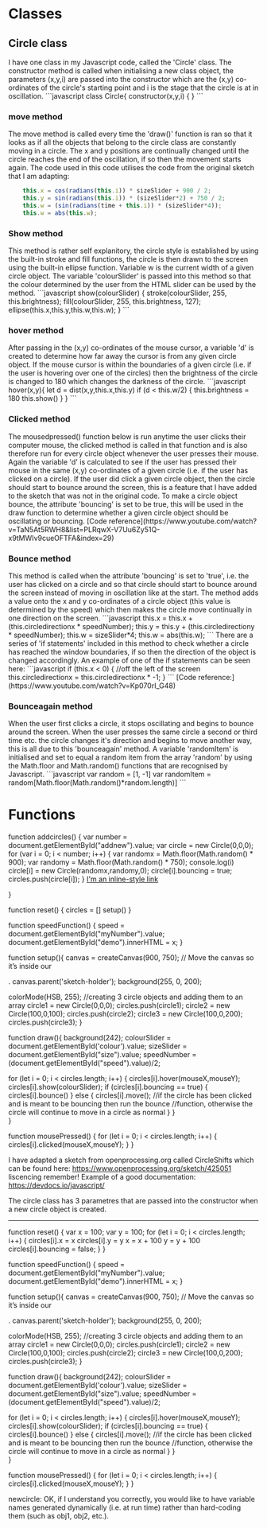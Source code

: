 <h1>Classes</h1>
<h2>Circle class</h2>
I have one class in my Javascript code, called the 'Circle' class. The constructor method is called when initialising a new class object, the parameters (x,y,i) are passed into the constructor which  are the (x,y) co-ordinates of the circle's starting point and i is the stage 
that the circle is at in oscillation.
```javascript
class Circle{
  constructor(x,y,i) {
  }
```

<h3>move method</h3>
The move method is called every time the 'draw()' function is ran so that it looks as if all the objects that belong to the circle class are constantly moving in a circle. The x and y positions are continually changed until the circle reaches the end of the oscillation, if so then the movement starts again. The code used in this code utilises the code from the original sketch that I am adapting:

```javascript  
    this.x = cos(radians(this.i)) * sizeSlider + 900 / 2;
    this.y = sin(radians(this.i)) * (sizeSlider*2) + 750 / 2;
    this.w = (sin(radians(time + this.i)) * (sizeSlider*4));
    this.w = abs(this.w);
```

<h3>Show method</h3>
This method is rather self explanitory, the circle style is established by using the built-in stroke and fill functions, the circle is then drawn to the screen using the built-in ellipse function. Variable w is the current width of a given circle object. The variable 'colourSlider' is passed into this method so that the colour determined by the user from the HTML slider can be used by the method.
```javascript
  show(colourSlider) {
    stroke(colourSlider, 255, this.brightness);
    fill(colourSlider, 255, this.brightness, 127);
    ellipse(this.x,this.y,this.w,this.w);
  }
```

<h3>hover method</h3>
After passing in the (x,y) co-ordinates of the mouse cursor, a variable 'd' is created to determine how far away the cursor is from any given circle object. If the mouse cursor is within the boundaries of a given circle (i.e. if the user is hovering over one of the circles) then the brightness of the circle is changed to 180 which changes the darkness of the circle.
```javascript
  hover(x,y){
    let d = dist(x,y,this.x,this.y)
    if (d < this.w/2) {
      this.brightness = 180
      this.show()
    }
  }
```

<h3>Clicked method</h3>
The mousedpressed() function below is run anytime the user clicks their computer mouse, the clicked method is called in that function and is also therefore run for every circle object whenever the user presses their mouse. Again the variable 'd' is calculated to see if the user has pressed their mouse in the same (x,y) co-ordinates of a given circle (i.e. if the user has clicked on a circle). If the user did click a given circle object, then the circle should start to bounce around the screen, this is a feature that I have added to the sketch that was not in the original code. To make a circle object bounce, the attribute 'bouncing' is set to be true, this will be used in the draw function to determine whether a given circle object should be oscillating or bouncing. 
[Code reference](https://www.youtube.com/watch?v=TaN5At5RWH8&list=PLRqwX-V7Uu6Zy51Q-x9tMWIv9cueOFTFA&index=29)

<h3>Bounce method</h3>
This method is called when the attribute 'bouncing' is set to 'true', i.e. the user has clicked on a circle and so that circle should start to bounce around the screen instead of moving in oscillation like at the start. The method adds a value onto the x and y co-ordinates of a circle object (this value is determined by the speed) which then makes the circle move continually in one direction on the screen.  
 ```javascript
    this.x = this.x + (this.circledirectionx * speedNumber);
    this.y = this.y + (this.circledirectiony * speedNumber);
    this.w = sizeSlider*4;
    this.w = abs(this.w);
```
There are a series of 'if statements' included in this method to check whether a circle has reached the window boundaries, if so then the direction of the object is changed accordingly. An example of one of the if statements can be seen here:
 ```javascript
    if (this.x < 0) { //off the left of the screen
      this.circledirectionx = this.circledirectionx * -1;
    }
```
[Code reference:](https://www.youtube.com/watch?v=Kp070rI_G48)

<h3>Bounceagain method</h3>
When the user first clicks a circle, it stops oscillating and begins to bounce around the screen. When the user presses the same circle a second or third time etc. the circle changes it's direction and begins to move another way, this is all due to this 'bounceagain' method. A variable 'randomItem' is initialised and set to equal a random item from the array 'random' by using the Math.floor and Math.random() functions that are recognised by Javascript.
 ```javascript
    var random = [1, -1]
    var randomItem = random[Math.floor(Math.random()*random.length)]
  ```

<h1>Functions</h1>


function addcircles() {
  var number = document.getElementById("addnew").value;
  var circle = new Circle(0,0,0);
  for (var i = 0; i < number; i++) {
    var randomx = Math.floor(Math.random() * 900);
    var randomy = Math.floor(Math.random() * 750);
    console.log(i)
    circle[i] = new Circle(randomx,randomy,0);
    circle[i].bouncing = true;
    circles.push(circle[i]);
  }
[I'm an inline-style link](https://www.codecademy.com/en/forum_questions/51068e93f73ad4947a005629)

}

function reset() {
  circles = []
  setup()
}  

function speedFunction() {
  speed = document.getElementById("myNumber").value;
  document.getElementById("demo").innerHTML = x;
}

function setup(){
  canvas = createCanvas(900, 750);
  // Move the canvas so it’s inside our <div id="sketch-holder">.
  canvas.parent('sketch-holder');
  background(255, 0, 200);

  colorMode(HSB, 255);
  //creating 3 circle objects and adding them to an array
  circle1 = new Circle(0,0,0);
  circles.push(circle1);
  circle2 = new Circle(100,0,100);
  circles.push(circle2);
  circle3 = new Circle(100,0,200);
  circles.push(circle3);
}

function draw(){
  background(242);
  colourSlider = document.getElementById('colour').value;
  sizeSlider = document.getElementById("size").value;
  speedNumber = (document.getElementById("speed").value)/2;

  for (let i = 0; i < circles.length; i++) {
    circles[i].hover(mouseX,mouseY);
    circles[i].show(colourSlider);
    if (circles[i].bouncing == true) {
      circles[i].bounce()
    }
    else {
      circles[i].move();
    //if the circle has been clicked and is meant to be bouncing then run the bounce 
    //function, otherwise the circle will continue to move in a circle as normal
    }
  }  
}

function mousePressed() {
  for (let i = 0; i < circles.length; i++) {
    circles[i].clicked(mouseX,mouseY);
  }
}










I have adapted a sketch from openprocessing.org called CircleShifts which can be found here: https://www.openprocessing.org/sketch/425051
liscencing remember!
Example of a good documentation: https://devdocs.io/javascript/

The circle class has 3 parametres that are passed into the constructor when a new circle object is created. 




-----------------------

function reset() {
  var x = 100;
  var y = 100;
  for (let i = 0; i < circles.length; i++) {
    circles[i].x = x
    circles[i].y = y
     x = x + 100
     y = y + 100
     circles[i].bouncing = false;
  }
}  

function speedFunction() {
  speed = document.getElementById("myNumber").value;
  document.getElementById("demo").innerHTML = x;
}

function setup(){
  canvas = createCanvas(900, 750);
  // Move the canvas so it’s inside our <div id="sketch-holder">.
  canvas.parent('sketch-holder');
  background(255, 0, 200);

  colorMode(HSB, 255);
  //creating 3 circle objects and adding them to an array
  circle1 = new Circle(0,0,0);
  circles.push(circle1);
  circle2 = new Circle(100,0,100);
  circles.push(circle2);
  circle3 = new Circle(100,0,200);
  circles.push(circle3);
}

function draw(){
  background(242);
  colourSlider = document.getElementById('colour').value;
  sizeSlider = document.getElementById("size").value;
  speedNumber = (document.getElementById("speed").value)/2;

  for (let i = 0; i < circles.length; i++) {
    circles[i].hover(mouseX,mouseY);
    circles[i].show(colourSlider);
    if (circles[i].bouncing == true) {
      circles[i].bounce()
    }
    else {
      circles[i].move();
    //if the circle has been clicked and is meant to be bouncing then run the bounce 
    //function, otherwise the circle will continue to move in a circle as normal
    }
  }  
}

function mousePressed() {
  for (let i = 0; i < circles.length; i++) {
    circles[i].clicked(mouseX,mouseY);
  }
}


newcircle:
OK, if I understand you correctly, you would like to have variable names generated dynamically (i.e. at run time) rather than hard-coding them (such as obj1, obj2, etc.).

  <!--slider html credit: https://www.w3schools.com/howto/howto_js_rangeslider.asp-->
  <!--slider css credit: https://www.youtube.com/watch?v=DQAAJJxza2A-->